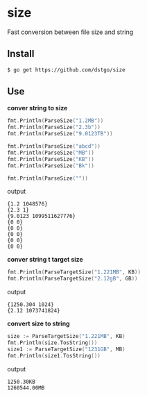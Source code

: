 # size
Fast conversion between file size and string



## Install

```sh
$ go get https://github.com/dstgo/size
```



## Use

**conver string to size**

```go
fmt.Println(ParseSize("1.2MB"))
fmt.Println(ParseSize("2.3b"))
fmt.Println(ParseSize("9.0123TB"))

fmt.Println(ParseSize("abcd"))
fmt.Println(ParseSize("MB"))
fmt.Println(ParseSize("KB"))
fmt.Println(ParseSize("Bk"))

fmt.Println(ParseSize(""))
```

output

```
{1.2 1048576}
{2.3 1}
{9.0123 1099511627776}
{0 0}
{0 0}
{0 0}
{0 0}
{0 0}
```



**conver string t target size**

```go
fmt.Println(ParseTargetSize("1.221MB", KB))
fmt.Println(ParseTargetSize("2.12gB", GB))
```

output

```
{1250.304 1024}
{2.12 1073741824}
```



**convert size to string**

```go
size := ParseTargetSize("1.221MB", KB)
fmt.Println(size.TosString())
size1 := ParseTargetSize("1231GB", MB)
fmt.Println(size1.TosString())
```

output

```
1250.30KB
1260544.00MB
```

